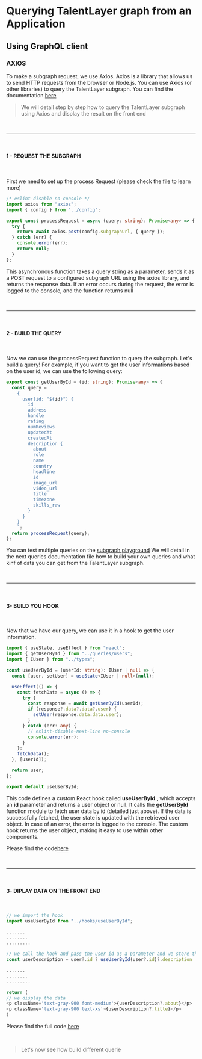 # Querying TalentLayer graph from an Application

## Using GraphQL client

### **AXIOS**

To make a subgraph request, we use Axios. Axios is a library that allows us to send HTTP requests from the browser or Node.js.
You can use Axios (or other libraries) to query the TalentLayer subgraph. You can find the documentation [here](https://axios-http.com/docs/intro)

> We will detail step by step how to query the TalentLayer subgraph using Axios and display the result on the front end

</br>

---

</br>

#### **1 - REQUEST THE SUBGRAPH**

</br>

First we need to set up the process Request (please check the [file](https://github.com/TalentLayer-Labs/indie-frontend/blob/main/src/utils/graphql.ts) to learn more)

```typescript
/* eslint-disable no-console */
import axios from "axios";
import { config } from "../config";

export const processRequest = async (query: string): Promise<any> => {
  try {
    return await axios.post(config.subgraphUrl, { query });
  } catch (err) {
    console.error(err);
    return null;
  }
};
```

This asynchronous function takes a query string as a parameter, sends it as a POST request to a configured subgraph URL using the axios library, and returns the response data. If an error occurs during the request, the error is logged to the console, and the function returns null

</br>

---

</br>

#### **2 - BUILD THE QUERY**

</br>

Now we can use the processRequest function to query the subgraph.
Let's build a query! For example, if you want to get the user informations based on the user id, we can use the following query:

```typescript
export const getUserById = (id: string): Promise<any> => {
  const query = `
    {
      user(id: "${id}") {
        id
        address
        handle
        rating
        numReviews
        updatedAt
        createdAt
        description {
          about
          role
          name
          country
          headline
          id
          image_url
          video_url
          title
          timezone
          skills_raw
        }
      }
    }
    `;
  return processRequest(query);
};
```

You can test multiple queries on the [subgraph playground](https://thegraph.com/hosted-service/subgraph/talentlayer/talentlayer-polygon)
We will detail in the next queries documentation file how to build your own queries and what kinf of data you can get from the TalentLayer subgraph.

</br>

---

</br>

#### **3- BUILD YOU HOOK**

</br>

Now that we have our query, we can use it in a hook to get the user information.

```typescript
import { useState, useEffect } from "react";
import { getUserById } from "../queries/users";
import { IUser } from "../types";

const useUserById = (userId: string): IUser | null => {
  const [user, setUser] = useState<IUser | null>(null);

  useEffect(() => {
    const fetchData = async () => {
      try {
        const response = await getUserById(userId);
        if (response?.data?.data?.user) {
          setUser(response.data.data.user);
        }
      } catch (err: any) {
        // eslint-disable-next-line no-console
        console.error(err);
      }
    };
    fetchData();
  }, [userId]);

  return user;
};

export default useUserById;
```

This code defines a custom React hook called **useUserById** , which accepts an **id** parameter and returns a user object or null. It calls the **getUserById** function module to fetch user data by id (detailed just above). If the data is successfully fetched, the user state is updated with the retrieved user object. In case of an error, the error is logged to the console. The custom hook returns the user object, making it easy to use within other components.

Please find the code[here](https://github.com/TalentLayer-Labs/indie-frontend/blob/main/src/hooks/useUserById.ts)

</br>

---

</br>

#### **3- DIPLAY DATA ON THE FRONT END**

</br>

```typescript
// we import the hook
import useUserById from "../hooks/useUserById";

.......
........
.........

// we call the hook and pass the user id as a parameter and we store the object response in a variable
const userDescription = user?.id ? useUserById(user?.id)?.description : null;

.......
........
.........

return (
// we display the data
<p className='text-gray-900 font-medium'>{userDescription?.about}</p>
<p className='text-gray-900 text-xs'>{userDescription?.title}</p>
)

```

Please find the full code [here](https://github.com/TalentLayer-Labs/indie-frontend/blob/main/src/components/UserDetail.tsx)

</br>

> Let's now see how build different querie
